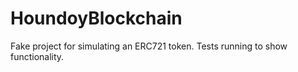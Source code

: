 # HoundoyBlockchain

Fake project for simulating an ERC721 token. Tests running to show functionality.

